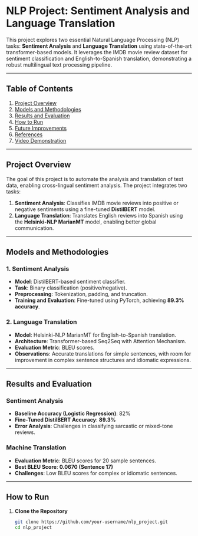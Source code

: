 # **NLP Project: Sentiment Analysis and Language Translation**  

This project explores two essential Natural Language Processing (NLP) tasks: **Sentiment Analysis** and **Language Translation** using state-of-the-art transformer-based models. It leverages the IMDB movie review dataset for sentiment classification and English-to-Spanish translation, demonstrating a robust multilingual text processing pipeline.  

---

## **Table of Contents**  
1. [Project Overview](#project-overview)  
2. [Models and Methodologies](#models-and-methodologies)  
3. [Results and Evaluation](#results-and-evaluation)  
4. [How to Run](#how-to-run)  
5. [Future Improvements](#future-improvements)  
6. [References](#references)  
7. [Video Demonstration](#video-demonstration)  

---

## **Project Overview**  

The goal of this project is to automate the analysis and translation of text data, enabling cross-lingual sentiment analysis. The project integrates two tasks:  

1. **Sentiment Analysis**: Classifies IMDB movie reviews into positive or negative sentiments using a fine-tuned **DistilBERT** model.  
2. **Language Translation**: Translates English reviews into Spanish using the **Helsinki-NLP MarianMT** model, enabling better global communication.  

---

## **Models and Methodologies**  

### **1. Sentiment Analysis**  
- **Model**: DistilBERT-based sentiment classifier.  
- **Task**: Binary classification (positive/negative).  
- **Preprocessing**: Tokenization, padding, and truncation.  
- **Training and Evaluation**: Fine-tuned using PyTorch, achieving **89.3% accuracy**.  

### **2. Language Translation**  
- **Model**: Helsinki-NLP MarianMT for English-to-Spanish translation.  
- **Architecture**: Transformer-based Seq2Seq with Attention Mechanism.  
- **Evaluation Metric**: BLEU scores.  
- **Observations**: Accurate translations for simple sentences, with room for improvement in complex sentence structures and idiomatic expressions.  

---

## **Results and Evaluation**  

### **Sentiment Analysis**  
- **Baseline Accuracy (Logistic Regression)**: 82%  
- **Fine-Tuned DistilBERT Accuracy**: **89.3%**  
- **Error Analysis**: Challenges in classifying sarcastic or mixed-tone reviews.  

### **Machine Translation**  
- **Evaluation Metric**: BLEU scores for 20 sample sentences.  
- **Best BLEU Score**: **0.0670 (Sentence 17)**  
- **Challenges**: Low BLEU scores for complex or idiomatic sentences.  

---

## **How to Run**  

1. **Clone the Repository**  
   ```bash
   git clone https://github.com/your-username/nlp_project.git
   cd nlp_project
